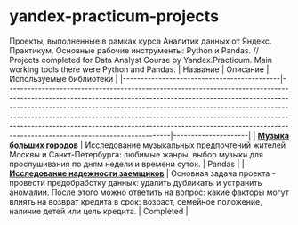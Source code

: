 # yandex-practicum-projects
Проекты, выполненные в рамках курса Аналитик данных от Яндекс. Практикум. Основные рабочие инструменты: Python и Pandas. //
Projects completed for Data Analyst Course by Yandex.Practicum. Main working tools there were Python and Pandas.
| Название                                   | Описание                                                                                                                                                                                                                                                                                                                                                                                                                                    | Используемые библиотеки      |
|--------------------------------------------|----------------------------------------------------------------------------------------------------------------------------------------------------------------------------------------------------------------------------------------------------------------------------------------------------------------------------------------------------------------------------------------------------------------------------------------------------|---------------------|
| **[Музыка больших городов]()**              | Исследование музыкальных предпочтений жителей Москвы и Санкт-Петербурга: любимые жанры, выбор музыки для прослушивания по дням недели и времени суток. | Pandas           |
| **[Исследование надежности заемщиков]()**               | Основная задача проекта - провести предобработку данных: удалить дубликаты и устранить аномалии. После этого можно ответить на вопрос: какие факторы могут влиять на возврат кредита в срок: возраст, семейное положение, наличие детей или цель кредита.                                                                                                                                                                                                                                                                                 | Completed           |
